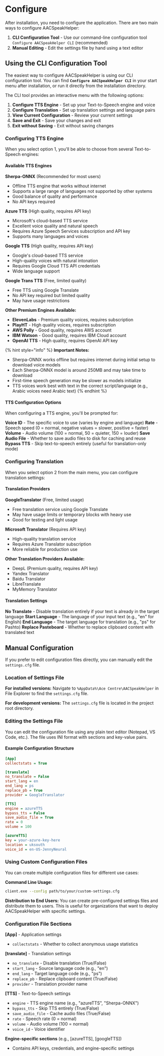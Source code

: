 # Configure

After installation, you need to configure the application. There are two main ways to configure AACSpeakHelper:

1. **CLI Configuration Tool** - Use our command-line configuration tool `Configure AACSpeakHelper CLI` (recommended)
2. **Manual Editing** - Edit the settings file by hand using a text editor

## Using the CLI Configuration Tool

The easiest way to configure AACSpeakHelper is using our CLI configuration tool. You can find **`Configure AACSpeakHelper CLI`** in your start menu after installation, or run it directly from the installation directory.

The CLI tool provides an interactive menu with the following options:

1. **Configure TTS Engine** - Set up your Text-to-Speech engine and voice
2. **Configure Translation** - Set up translation settings and language pairs
3. **View Current Configuration** - Review your current settings
4. **Save and Exit** - Save your changes and exit
5. **Exit without Saving** - Exit without saving changes

### Configuring TTS Engine

When you select option 1, you'll be able to choose from several Text-to-Speech engines:

#### Available TTS Engines

**Sherpa-ONNX** (Recommended for most users)
- Offline TTS engine that works without internet
- Supports a large range of languages not supported by other systems
- Good balance of quality and performance
- No API keys required

**Azure TTS** (High quality, requires API key)
- Microsoft's cloud-based TTS service
- Excellent voice quality and natural speech
- Requires Azure Speech Services subscription and API key
- Supports many languages and voices

**Google TTS** (High quality, requires API key)
- Google's cloud-based TTS service
- High-quality voices with natural intonation
- Requires Google Cloud TTS API credentials
- Wide language support

**Google Trans TTS** (Free, limited quality)
- Free TTS using Google Translate
- No API key required but limited quality
- May have usage restrictions

**Other Premium Engines Available:**
- **ElevenLabs** - Premium quality voices, requires subscription
- **PlayHT** - High quality voices, requires subscription
- **AWS Polly** - Good quality, requires AWS account
- **IBM Watson** - Good quality, requires IBM Cloud account
- **OpenAI TTS** - High quality, requires OpenAI API key

{% hint style="info" %}
**Important Notes:**
- Sherpa-ONNX works offline but requires internet during initial setup to download voice models
- Each Sherpa-ONNX model is around 250MB and may take time to download
- First-time speech generation may be slower as models initialize
- TTS voices work best with text in the correct script/language (e.g., Arabic voices need Arabic text)
{% endhint %}

#### TTS Configuration Options

When configuring a TTS engine, you'll be prompted for:

**Voice ID** - The specific voice to use (varies by engine and language)
**Rate** - Speech speed (0 = normal, negative values = slower, positive = faster)
**Volume** - Audio volume (100 = normal, 50 = quieter, 150 = louder)
**Save Audio File** - Whether to save audio files to disk for caching and reuse
**Bypass TTS** - Skip text-to-speech entirely (useful for translation-only mode)

### Configuring Translation

When you select option 2 from the main menu, you can configure translation settings:

#### Translation Providers

**GoogleTranslator** (Free, limited usage)
- Free translation service using Google Translate
- May have usage limits or temporary blocks with heavy use
- Good for testing and light usage

**Microsoft Translator** (Requires API key)
- High-quality translation service
- Requires Azure Translator subscription
- More reliable for production use

**Other Translation Providers Available:**
- DeepL (Premium quality, requires API key)
- Yandex Translator
- Baidu Translator
- LibreTranslate
- MyMemory Translator

#### Translation Settings

**No Translate** - Disable translation entirely if your text is already in the target language
**Start Language** - The language of your input text (e.g., "en" for English)
**End Language** - The target language for translation (e.g., "ps" for Pashto)
**Replace Pasteboard** - Whether to replace clipboard content with translated text

## Manual Configuration

If you prefer to edit configuration files directly, you can manually edit the `settings.cfg` file.

### Location of Settings File

**For installed versions:**
Navigate to `%AppData%\Ace Centre\AACSpeakHelper` in File Explorer to find the `settings.cfg` file.

**For development versions:**
The `settings.cfg` file is located in the project root directory.

### Editing the Settings File

You can edit the configuration file using any plain text editor (Notepad, VS Code, etc.). The file uses INI format with sections and key-value pairs.

#### Example Configuration Structure

```ini
[App]
collectstats = True

[translate]
no_translate = False
start_lang = en
end_lang = ps
replace_pb = True
provider = GoogleTranslator

[TTS]
engine = azureTTS
bypass_tts = False
save_audio_file = True
rate = 0
volume = 100

[azureTTS]
key = your-azure-key-here
location = uksouth
voice_id = en-US-JennyNeural
```

### Using Custom Configuration Files

You can create multiple configuration files for different use cases:

**Command Line Usage:**
```bash
client.exe --config path/to/your/custom-settings.cfg
```

**Distribution to End Users:**
You can create pre-configured settings files and distribute them to users. This is useful for organizations that want to deploy AACSpeakHelper with specific settings.

### Configuration File Sections

**[App]** - Application settings
- `collectstats` - Whether to collect anonymous usage statistics

**[translate]** - Translation settings
- `no_translate` - Disable translation (True/False)
- `start_lang` - Source language code (e.g., "en")
- `end_lang` - Target language code (e.g., "ps")
- `replace_pb` - Replace clipboard content (True/False)
- `provider` - Translation provider name

**[TTS]** - Text-to-Speech settings
- `engine` - TTS engine name (e.g., "azureTTS", "Sherpa-ONNX")
- `bypass_tts` - Skip TTS entirely (True/False)
- `save_audio_file` - Cache audio files (True/False)
- `rate` - Speech rate (0 = normal)
- `volume` - Audio volume (100 = normal)
- `voice_id` - Voice identifier

**Engine-specific sections** (e.g., [azureTTS], [googleTTS])
- Contains API keys, credentials, and engine-specific settings
